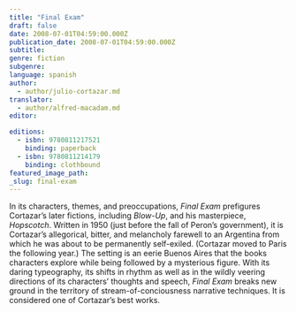```yaml
---
title: "Final Exam"
draft: false
date: 2008-07-01T04:59:00.000Z
publication_date: 2008-07-01T04:59:00.000Z
subtitle:
genre: fiction
subgenre:
language: spanish
author:
  - author/julio-cortazar.md
translator:
  - author/alfred-macadam.md
editor:

editions:
  - isbn: 9780811217521
    binding: paperback
  - isbn: 9780811214179
    binding: clothbound
featured_image_path:
_slug: final-exam
---
```


In its characters, themes, and preoccupations, _Final Exam_ prefigures Cortazar’s later fictions, including _Blow-Up_, and his masterpiece, _Hopscotch_. Written in 1950 (just before the fall of Peron’s government), it is Cortazar’s allegorical, bitter, and melancholy farewell to an Argentina from which he was about to be permanently self-exiled. (Cortazar moved to Paris the following year.) The setting is an eerie Buenos Aires that the books characters explore while being followed by a mysterious figure. With its daring typeography, its shifts in rhythm as well as in the wildly veering directions of its characters’ thoughts and speech, _Final Exam_ breaks new ground in the territory of stream-of-conciousness narrative techniques. It is considered one of Cortazar’s best works.

